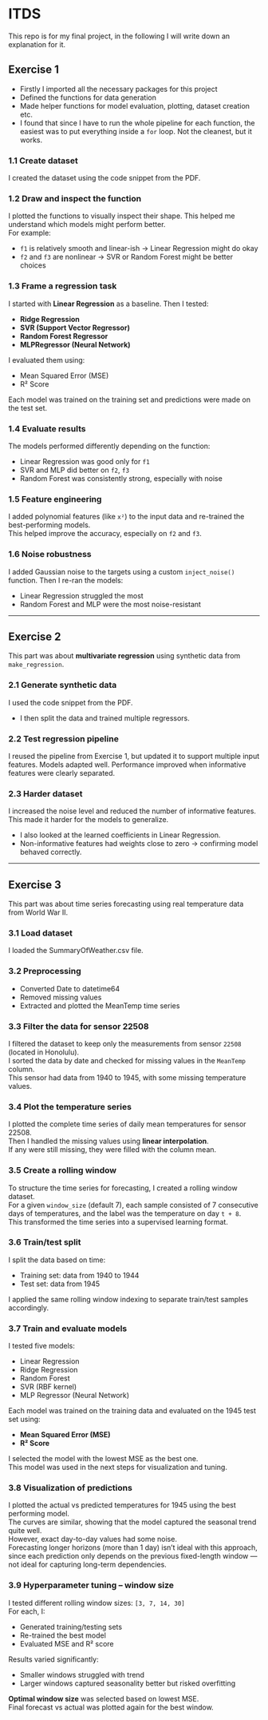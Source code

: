 # ITDS
This repo is for my final project, in the following I will write down an explanation for it.

## Exercise 1
- Firstly I imported all the necessary packages for this project  
- Defined the functions for data generation  
- Made helper functions for model evaluation, plotting, dataset creation etc.  
- I found that since I have to run the whole pipeline for each function, the easiest was to put everything inside a `for` loop. Not the cleanest, but it works.

### 1.1 Create dataset
I created the dataset using the code snippet from the PDF.

### 1.2 Draw and inspect the function
I plotted the functions to visually inspect their shape. This helped me understand which models might perform better.  
For example:
- `f1` is relatively smooth and linear-ish → Linear Regression might do okay
- `f2` and `f3` are nonlinear → SVR or Random Forest might be better choices

### 1.3 Frame a regression task
I started with **Linear Regression** as a baseline. Then I tested:
- **Ridge Regression**
- **SVR (Support Vector Regressor)**
- **Random Forest Regressor**
- **MLPRegressor (Neural Network)**

I evaluated them using:
- Mean Squared Error (MSE)
- R² Score

Each model was trained on the training set and predictions were made on the test set.

### 1.4 Evaluate results
The models performed differently depending on the function:
- Linear Regression was good only for `f1`
- SVR and MLP did better on `f2`, `f3`
- Random Forest was consistently strong, especially with noise

### 1.5 Feature engineering
I added polynomial features (like `x²`) to the input data and re-trained the best-performing models.  
This helped improve the accuracy, especially on `f2` and `f3`.

### 1.6 Noise robustness
I added Gaussian noise to the targets using a custom `inject_noise()` function. Then I re-ran the models:
- Linear Regression struggled the most
- Random Forest and MLP were the most noise-resistant

---

## Exercise 2
This part was about **multivariate regression** using synthetic data from `make_regression`.

### 2.1 Generate synthetic data
I used the code snippet from the PDF.
- I then split the data and trained multiple regressors.

### 2.2 Test regression pipeline
I reused the pipeline from Exercise 1, but updated it to support multiple input features.
Models adapted well. Performance improved when informative features were clearly separated.

### 2.3 Harder dataset
I increased the noise level and reduced the number of informative features. This made it harder for the models to generalize.
- I also looked at the learned coefficients in Linear Regression.
- Non-informative features had weights close to zero → confirming model behaved correctly.

---

## Exercise 3
This part was about time series forecasting using real temperature data from World War II.

### 3.1 Load dataset
I loaded the SummaryOfWeather.csv file.

### 3.2 Preprocessing
- Converted Date to datetime64
- Removed missing values
- Extracted and plotted the MeanTemp time series

### 3.3 Filter the data for sensor 22508
I filtered the dataset to keep only the measurements from sensor `22508` (located in Honolulu).  
I sorted the data by date and checked for missing values in the `MeanTemp` column.  
This sensor had data from 1940 to 1945, with some missing temperature values.

### 3.4 Plot the temperature series
I plotted the complete time series of daily mean temperatures for sensor 22508.  
Then I handled the missing values using **linear interpolation**.  
If any were still missing, they were filled with the column mean.

### 3.5 Create a rolling window
To structure the time series for forecasting, I created a rolling window dataset.  
For a given `window_size` (default 7), each sample consisted of 7 consecutive days of temperatures, and the label was the temperature on day `t + 8`.  
This transformed the time series into a supervised learning format.

### 3.6 Train/test split
I split the data based on time:
- Training set: data from 1940 to 1944
- Test set: data from 1945

I applied the same rolling window indexing to separate train/test samples accordingly.

### 3.7 Train and evaluate models
I tested five models:
- Linear Regression
- Ridge Regression
- Random Forest
- SVR (RBF kernel)
- MLP Regressor (Neural Network)

Each model was trained on the training data and evaluated on the 1945 test set using:
- **Mean Squared Error (MSE)**
- **R² Score**

I selected the model with the lowest MSE as the best one.  
This model was used in the next steps for visualization and tuning.


### 3.8 Visualization of predictions
I plotted the actual vs predicted temperatures for 1945 using the best performing model.  
The curves are similar, showing that the model captured the seasonal trend quite well.  
However, exact day-to-day values had some noise.  
Forecasting longer horizons (more than 1 day) isn’t ideal with this approach, since each prediction only depends on the previous fixed-length window — not ideal for capturing long-term dependencies.

### 3.9 Hyperparameter tuning – window size
I tested different rolling window sizes: `[3, 7, 14, 30]`  
For each, I:
- Generated training/testing sets
- Re-trained the best model
- Evaluated MSE and R² score

Results varied significantly:
- Smaller windows struggled with trend
- Larger windows captured seasonality better but risked overfitting

**Optimal window size** was selected based on lowest MSE.  
Final forecast vs actual was plotted again for the best window.
